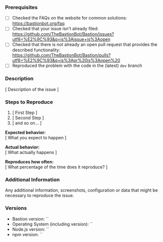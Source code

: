 <!--

Have you read Bastion's Code of Conduct? By filing an Issue, you are expected to comply with it, including treating everyone with respect: https://github.com/TheBastionBot/Bastion/blob/master/.github/CODE_OF_CONDUCT.md

Do you want to ask a question? Are you looking for support? The Bastion Bot Discord Server is the best place for getting support: https://discord.gg/fzx8fkt

Do you want to suggest an enhancement, command or feature? The #suggestions channel in the Bastion Bot Discord Server is the best place for feature requests: https://discord.gg/fzx8fkt

-->

### Prerequisites

<!-- Put an X between the brackets on the following lines if you have done the stated step. -->

- [ ] Checked the FAQs on the website for common solutions: <https://bastionbot.org/faq>
- [ ] Checked that your issue isn't already filed: <https://github.com/TheBastionBot/Bastion/issues?utf8=%E2%9C%93&q=is%3Aissue+is%3Aopen>
- [ ] Checked that there is not already an open pull request that provides the described functionality: <https://github.com/TheBastionBot/Bastion/pulls?utf8=%E2%9C%93&q=is%3Apr%20is%3Aopen%20>
- [ ] Reproduced the problem with the code in the (latest) `dev` branch

### Description

[ Description of the issue ]

### Steps to Reproduce

1. [ First Step ]
2. [ Second Step ]
3. [ and so on... ]

**Expected behavior:**  
[ What you expect to happen ]

**Actual behavior:**  
[ What actually happens ]

**Reproduces how often:**  
[ What percentage of the time does it reproduce? ]

### Additional Information

Any additional information, screenshots, configuration or data that might be necessary to reproduce the issue.

### Versions

<!-- Required only if you are using Private Bastion (self hosting Bastion) -->

- Bastion version: ``
- Operating System (including version): ``
- Node.js version: ``
- npm version: ``
